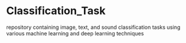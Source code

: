 # Classification_Task
repository containing image, text, and sound classification tasks using various machine learning and deep learning techniques
